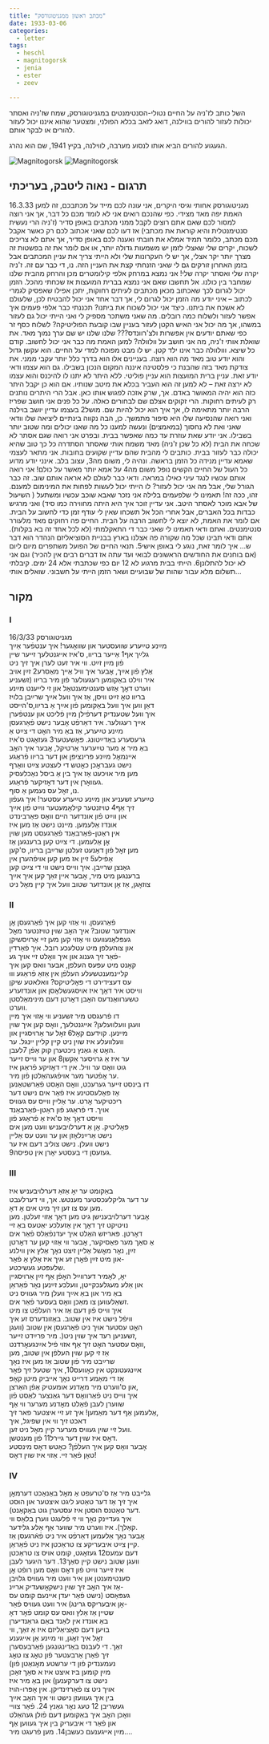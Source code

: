 ```yaml
---
title: "מכתב ראשון ממגניטוגורסק"
date: 1933-03-06
categories:
  - letter
tags:
  - heschl
  - magnitogorsk
  - jenia
  - ester
  - zeev

---
```


השל כותב לז'ניה על החיים נטולי-הסנטימנטים במגניטוגורסק,
שמח שז'ניה ואסתר יכולות לעזור להורים בווילנה,
דואג לזאב בכלא הפולני,
ומצטער שהוא איננו יכול לעזור להורים או לבקר אותם.

הגעגוע להורים הביא אותו לנסוע מערבה, לווילנה, בקיץ 1941, שם הוא נהרג.

![Magnitogorsk](/pupko-papers/assets/images/1933-03-06-heschel-magnitogorsk-1.jpg)
![Magnitogorsk](/pupko-papers/assets/images/1933-03-06-heschel-magnitogorsk-2.jpg)

## תרגום - נאוה ליטבק, בעריכתי

16.3.33                                                                                                      מגניטוגורסק
אחותי וגיסי היקרים,
אני עונה לכם מייד על מכתבכם, זה למען האמת יפה מאד מצידי. כפי שהנכם רואים אני לא לומד מכם כל דבר, אך אני רוצה למסור לכם שאם אתם רוצים לקבל ממני מכתבים באופן סדיר (ז'ניה הרי נעשית סנטימנטלית והיא קוראת את מכתבי) אז דעו לכם שאני אכתוב לכם רק כאשר אקבל מכם מכתב, כלומר תמיד אמלא את חובתי ואענה לכם באופן סדיר, אך אתם לא צריכים לשכוח, יקרים שלי שאצלי לזמן יש משמעות גדולה יותר, או אם לומר את זה בפשטות זה מצרך יותר יקר אצלי, אך יש לי העקרונות שלי ולא הייתי צריך את עניין המכתבים אבל בזמן האחרון זורקים גם לי שאני הזנחתי קצת את העניין הזה. נו, די כבר עם זה.
ז'ניה יקרה שלי ואסתר יקרה שלי! 
אני נמצא במרחק אלפי קילומטרים מכן והרחק מהבית שלנו שמחבר בין כולנו. אל תחשבו שאם אני נמצא בברית המועצות אז שכחתי מהכל. הזמן יכול לגרום לכך שאכתוב מכאן מכתבים לעיתים רחוקות, יתכן אפילו שאפסיק לגמרי לכתוב – איני יודע מה הזמן יכול לגרום לי, אך דבר אחד אני יכול להבטיח לכן, שלעולם לא אשכח את ביתנו. כיצד אני יכול לשכוח את ביתנו? תכננתי כבר אלפי פעמים איך אפשר לעזור ולשלוח כמה רובלים. מה שאני משתכר מספיק לי ואני הייתי יכול גם לעזור במשהו, אך מה יכול אני האיש הקטן לעזור בעניין שבו קובעת הפוליטיקה? לשלוח כסף זר כפי שאתם יודעים אין אפשרות ולצ'רוונדס??? שלנו  שלנו יש שם ערך נמוך מאד.
את שואלת אותי ז'ניה, מה אני חושב על וולוולה? למען האמת מה כבר אני יכול לחשוב. קודם כל שיצא. ווולוולה כבר אינו ילד קטן. יש לו מבט מפוכח למדי על החיים. הוא עקשן גדול והוא יודע טוב מאד מה הוא רוצה. בעניינים אלו הוא בדרך כלל יותר עקבי ממני. את צודקת מאד בזה שהבנת כי פלסטינה איננה המקום הנכון בשבילו. גם הוא עצמו ודאי יודע זאת. עניין ברית המועצות הוא עניין פוליטי. ללא היתר לא יתנו לו להיכנס והוא עצמו לא ירצה זאת – לא למען זה הוא העביר בכלא את מיטב שנותיו. אם הוא כן יקבל היתר כזה הוא יהיה המאושר באדם. אך, שרק אזכה לפגוש אותו כאן. אבל הרי היתרים נותנים רק לעיתים רחוקות. הרי זקוקים אצלם שם לבחורים כאלה. על כל פנים אני חושב שפריז הרבה יותר מתאימה לו, אך איך הוא יכול להיות שם. מושל2 בעצמו עדיין יושב בוילנה ואני רואה שהנסיעה שלו היא סיפור מתמשך.
כן, הבה נקווה בינתיים ליציאה שלו וודאי שאני ואת לא נחסוך (במאמצים) ונעשה למענו כל מה שאנו יכולים ומה שטוב יותר בשבילו. אני יודע שאת עוזרת עד כמה שאפשר בבית. ובפרט אני רואה שגם אסתר לא שכחה את הבית (לא כל שכן ז'ניה) מאד משמח אותי שאסתר הסתדרה כל כך טוב שהיא יכולה כבר לעזור בבית. כותבים לי מהבית שהם עדיין שקועים בחובות. אני מתאר לעצמי שאמא עדיין מנידה כל הזמן בראשה. ונהיה לי, משום מה3, עצוב בלב. אינני יודע מדוע כל העול של החיים הקשים נופל משום מה4 על אמא יותר מאשר על כולם! אני רואה אותם עכשיו לנגד עיני כאילו במראה. ודאי כבר לעולם לא אראה אותם שוב. זה כבר הגורל שלי, אבל מה אני יכול לעזור? לו הייתי יכול לעשות לפחות את המינימום למענם. זהו, ככה זה!
תאמינו לי שלפעמים בלילה אני נזכר שאבא שוכב עכשיו ומשתעל ( השיעול של אבא מוכר לאסתר היטב. אני עדיין זוכר איך היא היתה מחווירה כמו סיד) ואני מרגיש כבדות בכל האברים, אבל אחרי הכל אל תשכחו שאין לי עודף זמן כדי לחשוב על הבית. אם לומר את האמת, לא יוצא לי לחשוב הרבה על הבית. החיים פה רחוקים מאד מלעורר סנטימנטים. ואתם ודאי תאמינו לי שאני כבר די התאקלמתי (לא לכל אחד זה בא בקלות). אתם ודאי תבינו שכל מה שקורה פה אצלנו בארץ בבניית הסוציאליזם הנהדר הוא דבר ש... איך לומר זאת, נוגע לי באופן אישי5.
תנאי החיים של הפועל משתפרים מיום ליום (אם בוחנים את החודשים הראשונים לבואי ועד עתה אז  דברים רבים אין להכיר) וגם אני לא יכול להתלונן6. הייתי בבית מרגוע לא 12 יום כפי שכתבתי אלא 24 ימים. קיבלתי תשלום מלא עבור שהות של שבועיים ושאר הזמן הייתי על חשבוני. שואלים אותי...

## מקור

### I
16/3/33                                                          מגניטוגורסק  
מײַנע טײַערע שוועסטער און שוואׇגער! איך ענטפֿער אַײַך  
גלײַך אף1 אַייער בריוו, ס'איז אייגנטלעך זייער שיין  
פֿון מײַן זײַט. ווי איר זעט לערן איך זיך ניט  
אַלץ פֿון אײַך, אׇבער איך וויל אַייך מאַסרע2 זײַן אויב  
איר ווילט באַקומען רעגעולער פֿון מיר בריוו (זשעניע  
ווערט דאׇך אַזש סענטימענטאַל  און זי לייענט מײַנע  
בריוו טאׇ זײַט וויסן, אַז איך וועל אײַך שרײַבן בלויז  
דאַן ווען איך וועל באַקומען פֿון אײַך אַ בריוו,ס'הייסט  
איך וועל שטענדיק דערפֿילן מײַן פֿליכט און ענטפֿערן  
אײַך רעגולער. איר דאַרפֿט אׇבער נישט פֿאַרגעסן  
מײַנע טײַערע, אַז באַ מיר האׇט די צײַט אַ  
גרעסערע באַדײַטונג. פּאׇשעטער3 געזאׇגט ס'איז  
באַ מיר אַ מער טײַערער אַרטיקל, אׇבער איך האׇב  
איינמאׇל מײַנע פּרינציפּן און דער בריוו פֿראַגע  
נישט געבראׇכן כאׇטש די לעצטע צײַט וואַרף  
מען מיר אויכעט אַז איך בין אַ ביסל נאַכלעסיק  
געוואׇרן אין דער דאׇזיקער פֿראַגע.  
נו, זאׇל עס נעמען אַ סוף.  
טײַערע זשעניע און מײַנע טײַערע עסטער! איך געפֿון  
זיך אַף4 טויזנטער קילאׇמעטער ווײַט פֿון אײַך  
און ווײַט פֿון אונדזער היים וואׇס פאַרבינדט  
אונדז אַלעמען. מיינט נישט אַז מען איז  
אין ראַטן-פֿאַרבאַנד פֿאַרגעסט מען שוין   
אׇן אַלעמען. די צײַט קען ברענגען אַז  
מען זאׇל פֿון דאַנעט זעלטן שרײַבן בריוו, ס'קען  
אַפֿילע5 זיין אז מען קען אויפֿהערן אין  
גאַנצן שרײַבן. איך ווייס נישט ווי די צײַט קען  
ברענגען מיט מיר, אׇבער איין זאַך קען איך אײַך  
צוזאׇגן, אַז אׇן אונדזער שטוב וועל איך קיין מאׇל ניט  

### II
פֿאַרגעסן. ווי אַזוי קען איך פֿאַרגעסן אׇן  
אונדזער שטוב? איך האׇב שוין טויזנטער מאׇל  
געפּלאַנעוועט ווי אַזוי קען מען זיי אַרויסשיקן  
און צוהעלפן מיט עטלעכע רובל. איך פֿאַרדין   
פֿאַר זיך גענוג און איך וואׇלט זיי אויך גע-  
קאׇנט מיט עפּעס העלפן, אבער וואס קען איך  
קליינמענטשעלע העלפֿן אין אַזאַ פֿראַגע וווּ   
עס דעצידירט די פּאׇליטיקס? וואלאטע שיקן   
ווייסט איר דאׇך איז אויסגעשלאׇסן און אונדזערע   
טשערוואַנדעס האׇבן דאׇרטן דעם מינימאַלסטן  
ווערט.  
דו פֿרעגסט מיר זשעניע ווי אַזוי איך מיין  
וועגן וועלוועלען? אייגנטלעך, וואׇס קען איך שוין  
מיינען. קוידעם קאׇל6 זאׇל ער אַרויסגיין און  
וועלוועלע איז שוין ניט קיין קליין ייִנגל. ער  
האׇט אַ גאַנץ ניכטערן קוק אַפֿן 7לעבן.  
ער איז אַ גרויסער אַקשן8 און ער ווייס זייער  
גוט וואׇס ער וויל. אין די דאׇזיקע פֿראַגן איז  
ער אׇפֿטער מער אויפֿגעהאַלטן פֿון מיר.  
דו בינסט זייער גערעכט, וואׇס האׇסט פֿאַרשטאַנען  
אַז פּאַלעסטינע איז פֿאַר אים נישט דער   
ריכטיקער אׇרט. ער אַליין ווייס עס געוויס  
אויך. די פֿראַגע פֿון ראַטן-פֿאַרבאַנד  
ווייסט דאׇך אַז ס'איז אַ פֿראַגע פֿון  
פּאׇליטיק. אׇן אַ דערלויבעניש וועט מען אים  
נישט אַרײַנלאׇזן און ער וועט עס אַליין   
נישט וועלן. נישט צוליב דעם איז ער   
געזעסן די בעסטע יאׇרן אין טפיסה9.  

### III
באַקומט ער יאׇ אַזאַ דערלויבעניש איז   
ער דער גליקלעכסטער מענטש. אך, ווי דערלעבט  
מען עס צו זען זיך מיט אים אׇ דאׇ.  
אׇבער דערלויבענישן גיט מען דאׇך אַזוי זעלטן. מען  
נויטיקט זיך דאׇך אין אַזעלכע יאַטעס באַ זיי  
דאׇרטן. פּאריזש האַלט איך יעדנפֿאַלס פֿאַר אים  
אַ סאַך מער פּאַסיקער, אׇבער ווי אַזוי קען ער דאׇרטן  
זײַן, נאׇר מאׇשל אַליין זיצט נאׇך אַלץ אין ווילנע  
און מיט זײַן פֿאׇרן זע איך איז אַלץ אַ פֿאַר-  
שלעפּטע געשיכטע.  
יאׇ, לאׇמיר דערווײַל האׇפֿן אַף זײַן אַרויסגיין  
און אַלע מעגלעכקייטן, וועלכע זײַנען נאׇר פֿאַראַן  
באַ מיר און באַ אײַך וועלן מיר געוויס ניט   
זשאַלעווען צו מאַכן וואׇס בעסער פֿאַר אים.  
איך ווייס פֿון דעם אַז איר העלפֿט צו מיט  
וויפֿל נישט איז אין שטוב. באַזונדערס זע איך  
האׇט עסטער אויך ניט פֿאַרגעסן אין שטוב (וועגן  
זשעניען רעד איך שוין ניט(. מיר פרײַדט זייער,  
וואׇס עסטער האׇט זיך אַף אזוי פֿיל אײַנגעאׇרדנט,  
אַז זי קען שוין העלפֿן אין שטוב, מען  
שרײַבט מיר פֿון שטוב אַז מען איז נאׇך  
אײַנגעטונקט אין כאׇוועס10, איך שטעל זיך פֿאׇר  
אַז די מאַמע דרייט נאׇך אייביק מיטן קאׇפּ  
און ס'ווערט מיר מאׇדנע אומעטיק אַפֿן האַרצן,  
איך ווייס ניט פֿאַרוואׇס דער גאַנצער לאַסט פֿון   
שווערן לעבן פֿאַלט מאׇדנע מערער ווי אַף  
אַלעמען אַף דער מאַמען! איך זע זיי איצטער פאר זיך,  
דאכט זיך ווי אין שפיגל, איך   
וועל זיי שוין געוויס מערער קיין מאׇל ניט זען.  
דאׇס איז שוין דער גיירל11 פֿון מענטשן.  
אׇבער וואׇס קען איך העלפֿן? כאׇטש דאׇס מינסטע  
טאׇן פֿאַר זיי. אַזוי איז שוין דאׇס!  

### IV
גלייבט מיר אַז ס'טרעפט אַ מאׇל באַנאַכט דערמאׇן  
איך זיך אַז דער טאַטע ליגט איצטער און הוּסט  
(דער טאַטנס הוּסטן איז עסטערן גוט באַקאַנט.  
איך געדיינק נאׇך ווי זי פֿלעגט ווערן בלאַס ווי  
קאַלך). איז ווערט מיר שווער אַף אַלע גלידער.  
אׇבער נאׇך אַלעמען דאַרפֿט איר ניט פֿאֿרגעסן אַז  
קיין צײַט איבעריקע צו טראַכטן איז ניט פֿאַראַן.  
דעם עמעס12 געזאׇגט, קומט אויס צו טראַכטן  
וועגן שטוב נישט קיין סאַך13. דער היגער לעבן  
איז זייער ווײַט פֿון דאׇס וואׇס מען רופֿט אׇן  
סענטימענטן און איר וועט מיר געוויס גלויבן  
אַז איך האׇב זיך שוין נישקאׇשעדיק ארײַנ-  
געפּאַסט (נישט פֿאַר יעדן איינעם קומט עס  
אׇן איבעריקס גרינג) איר וועט געוויס פֿאַר-  
שטיין אַז אַלץ וואס עס קומט פֿאׇר דאׇ  
באַ אונדז אין לאַנד באַם גראַנדיערן  
בויען דעם סאׇציאַליזם איז אַ זאַך, ווי  
זאׇל איך זאׇגן, ווי מײַנע אַן אייגענע  
זאַך. די לעבנס באַדינגונגען פֿאַרבעסערן  
זיך פֿאַרן אַרבעטער פֿון טאׇג צו טאׇג  
(נעמענדיק פֿון די ערשטע מאׇנאַטן פֿון  
מײַן קומען ביז איצט איז א סאַך זאַכן   
נישט צו דערקענען) און באַ מיר איז  
אויך ניט צו פֿאַרזינדיקן. אין אׇפּרו-הויז  
בין איך געוועזן נישט ווי איך האׇב אײַך   
געשריבן 12 טעג נאׇר גאַנץ 24. פֿאַר צוויי  
וואׇכן האׇב איך באַקומען דעם פֿולן געהאַלט  
און פֿאַר די איבעריק בין איך געווען אַף  
מײַן אייגענעם כעשבן14. מען פֿרעגט מיר....  

